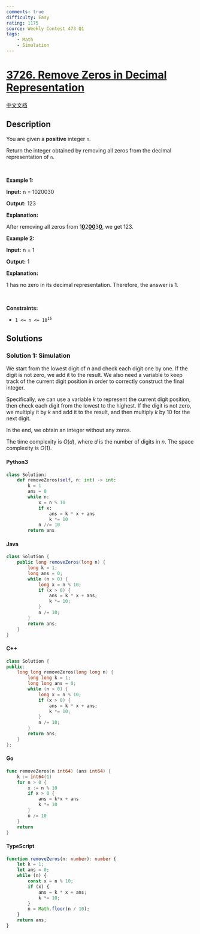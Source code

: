 ```yaml
---
comments: true
difficulty: Easy
rating: 1175
source: Weekly Contest 473 Q1
tags:
    - Math
    - Simulation
---
```


<!-- problem:start -->

# [3726. Remove Zeros in Decimal Representation](https://leetcode.com/problems/remove-zeros-in-decimal-representation)

[中文文档](/solution/3700-3799/3726.Remove%20Zeros%20in%20Decimal%20Representation/README.md)

## Description

<!-- description:start -->

<p>You are given a <strong>positive</strong> integer <code>n</code>.</p>

<p>Return the integer obtained by removing all zeros from the decimal representation of <code>n</code>.</p>

<p>&nbsp;</p>
<p><strong class="example">Example 1:</strong></p>

<div class="example-block">
<p><strong>Input:</strong> <span class="example-io">n = 1020030</span></p>

<p><strong>Output:</strong> <span class="example-io">123</span></p>

<p><strong>Explanation:</strong></p>

<p>After removing all zeros from 1<strong><u>0</u></strong>2<strong><u>00</u></strong>3<strong><u>0</u></strong>, we get 123.</p>
</div>

<p><strong class="example">Example 2:</strong></p>

<div class="example-block">
<p><strong>Input:</strong> <span class="example-io">n = 1</span></p>

<p><strong>Output:</strong> <span class="example-io">1</span></p>

<p><strong>Explanation:</strong></p>

<p>1 has no zero in its decimal representation. Therefore, the answer is 1.</p>
</div>

<p>&nbsp;</p>
<p><strong>Constraints:</strong></p>

<ul>
	<li><code>1 &lt;= n &lt;= 10<sup>15</sup></code></li>
</ul>

<!-- description:end -->

## Solutions

<!-- solution:start -->

### Solution 1: Simulation

We start from the lowest digit of $n$ and check each digit one by one. If the digit is not zero, we add it to the result. We also need a variable to keep track of the current digit position in order to correctly construct the final integer.

Specifically, we can use a variable $k$ to represent the current digit position, then check each digit from the lowest to the highest. If the digit is not zero, we multiply it by $k$ and add it to the result, and then multiply $k$ by 10 for the next digit.

In the end, we obtain an integer without any zeros.

The time complexity is $O(d)$, where $d$ is the number of digits in $n$. The space complexity is $O(1)$.

<!-- tabs:start -->

#### Python3

```python
class Solution:
    def removeZeros(self, n: int) -> int:
        k = 1
        ans = 0
        while n:
            x = n % 10
            if x:
                ans = k * x + ans
                k *= 10
            n //= 10
        return ans
```

#### Java

```java
class Solution {
    public long removeZeros(long n) {
        long k = 1;
        long ans = 0;
        while (n > 0) {
            long x = n % 10;
            if (x > 0) {
                ans = k * x + ans;
                k *= 10;
            }
            n /= 10;
        }
        return ans;
    }
}
```

#### C++

```cpp
class Solution {
public:
    long long removeZeros(long long n) {
        long long k = 1;
        long long ans = 0;
        while (n > 0) {
            long x = n % 10;
            if (x > 0) {
                ans = k * x + ans;
                k *= 10;
            }
            n /= 10;
        }
        return ans;
    }
};
```

#### Go

```go
func removeZeros(n int64) (ans int64) {
	k := int64(1)
	for n > 0 {
		x := n % 10
		if x > 0 {
			ans = k*x + ans
			k *= 10
		}
		n /= 10
	}
	return
}
```

#### TypeScript

```ts
function removeZeros(n: number): number {
    let k = 1;
    let ans = 0;
    while (n) {
        const x = n % 10;
        if (x) {
            ans = k * x + ans;
            k *= 10;
        }
        n = Math.floor(n / 10);
    }
    return ans;
}
```

<!-- tabs:end -->

<!-- solution:end -->

<!-- problem:end -->

